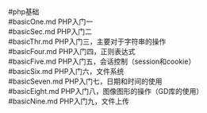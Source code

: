 #php基础<br>
#basicOne.md PHP入门一<br>
#basicSec.md  PHP入门二<br>
#basicThr.md PHP入门三，主要对于字符串的操作<br>
#basicFour.md PHP入门四，正则表达式<br>
#basicFive.md PHP入门五，会话控制（session和cookie）<br>
#basicSix.md PHP入门六，文件系统<br>
#basicSeven.md PHP入门七，日期和时间的使用<br>
#basicEight.md PHP入门八，图像图形的操作（GD库的使用）<br>
#basicNine.md PHP入门九，文件上传<br>
